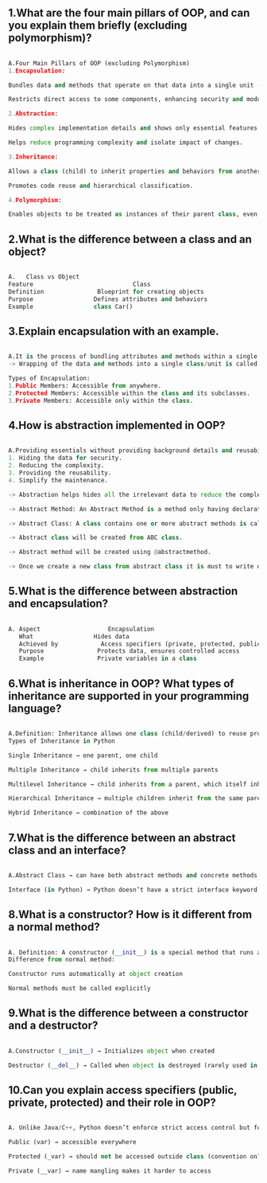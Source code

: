 ## 1.What are the four main pillars of OOP, and can you explain them briefly (excluding polymorphism)?

```python

A.Four Main Pillars of OOP (excluding Polymorphism)
1.Encapsulation:

Bundles data and methods that operate on that data into a single unit (class).

Restricts direct access to some components, enhancing security and modularity.

2.Abstraction:

Hides complex implementation details and shows only essential features.

Helps reduce programming complexity and isolate impact of changes.

3.Inheritance:

Allows a class (child) to inherit properties and behaviors from another class (parent).

Promotes code reuse and hierarchical classification.

4.Polymorphism:

Enables objects to be treated as instances of their parent class, even if they behave differently.
```

## 2.What is the difference between a class and an object?

```python

A.   Class vs Object
Feature	                           Class	                                        Object
Definition	             Blueprint for creating objects	                    Instance of a class
Purpose	                Defines attributes and behaviors	                 Represents a specific entity
Example	                class Car()                                         my_car = Car()
```

## 3.Explain encapsulation with an example.

```python

A.It is the process of bundling attributes and methods within a single unit.
-> Wrapping of the data and methods into a single class/unit is called Encapsulation.

Types of Encapsulation:
1.Public Members: Accessible from anywhere.
2.Protected Members: Accessible within the class and its subclasses.
3.Private Members: Accessible only within the class.
```

## 4.How is abstraction implemented in OOP?

```python

A.Providing essentials without providing background details and reusability. 
1. Hiding the data for security.
2. Reducing the complexity.
3. Providing the reusability.
4. Simplify the maintenance.

-> Abstraction helps hides all the irrelevant data to reduce the complexity and to provide the security. This will be achieving using Abstract Method and Abstract      Class.

-> Abstract Method: An Abstract Method is a method only having declaration but not definition(body).

-> Abstract Class: A class contains one or more abstract methods is called abstract class. We can not create object for abstract class.

-> Abstract class will be created from ABC class.

-> Abstract method will be created using @abstractmethod.

-> Once we create a new class from abstract class it is must to write definition to all abstract methods.
```

## 5.What is the difference between abstraction and encapsulation?

```python

A. Aspect	                Encapsulation	                                                        Abstraction
   What	                Hides data	                                                           Hides implementation
   Achieved by	          Access specifiers (private, protected, public)	                       Abstract classes & interfaces
   Purpose	             Protects data, ensures controlled access	                             Shows only essential features
   Example	             Private variables in a class	                                         @abstractmethod in abstract class
```

## 6.What is inheritance in OOP? What types of inheritance are supported in your programming language?

```python

A.Definition: Inheritance allows one class (child/derived) to reuse properties and methods of another class (parent/base).
Types of Inheritance in Python

Single Inheritance → one parent, one child

Multiple Inheritance → child inherits from multiple parents

Multilevel Inheritance → child inherits from a parent, which itself inherits from another

Hierarchical Inheritance → multiple children inherit from the same parent

Hybrid Inheritance → combination of the above
```

## 7.What is the difference between an abstract class and an interface?

```python

A.Abstract Class → can have both abstract methods and concrete methods (implemented).

Interface (in Python) → Python doesn’t have a strict interface keyword. But we can create abstract classes with only abstract methods, which act as interfaces.
```

## 8.What is a constructor? How is it different from a normal method?

```python

A. Definition: A constructor (__init__) is a special method that runs automatically when an object is created.
Difference from normal method:

Constructor runs automatically at object creation

Normal methods must be called explicitly
```

## 9.What is the difference between a constructor and a destructor?

```python

A.Constructor (__init__) → Initializes object when created

Destructor (__del__) → Called when object is destroyed (rarely used in Python, as garbage collector handles it).
```

## 10.Can you explain access specifiers (public, private, protected) and their role in OOP?

```python

A. Unlike Java/C++, Python doesn’t enforce strict access control but follows conventions:

Public (var) → accessible everywhere

Protected (_var) → should not be accessed outside class (convention only)

Private (__var) → name mangling makes it harder to access
```

